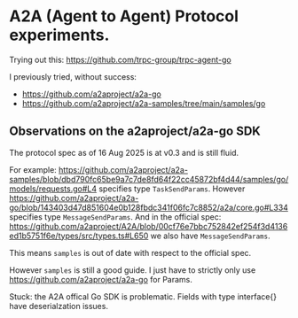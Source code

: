 # A2A (Agent to Agent) Protocol experiments.

Trying out this:
https://github.com/trpc-group/trpc-agent-go 


I previously tried, without success:
- https://github.com/a2aproject/a2a-go
- https://github.com/a2aproject/a2a-samples/tree/main/samples/go

## Observations on the a2aproject/a2a-go SDK
The protocol spec as of 16 Aug 2025 is at v0.3 and is still fluid.

For example: https://github.com/a2aproject/a2a-samples/blob/dbd790fc65be9a7c7de8fd64f22cc45872bf4d44/samples/go/models/requests.go#L4
specifies type `TaskSendParams`.
However https://github.com/a2aproject/a2a-go/blob/143403d47d851604e0b128fbdc341f06fc7c8852/a2a/core.go#L334
specifies type `MessageSendParams`.
And in the official spec: https://github.com/a2aproject/A2A/blob/00cf76e7bbc752842ef254f3d4136ed1b5751f6e/types/src/types.ts#L650
we also have `MessageSendParams`.

This means `samples` is out of date with respect to the official spec.

However `samples` is still a good guide. I just have to strictly only use https://github.com/a2aproject/a2a-go for Params.

Stuck: the A2A offical Go SDK is problematic. Fields with type interface{} have deserialzation issues.
